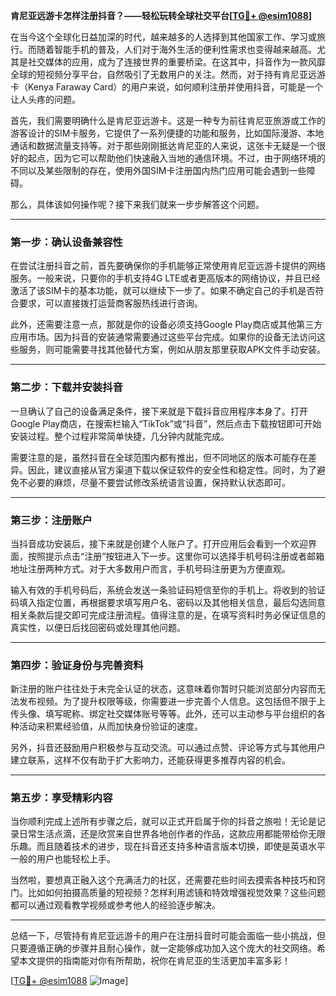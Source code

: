**肯尼亚远游卡怎样注册抖音？——轻松玩转全球社交平台[[TG💪+ @esim1088](https://t.me/s/esim1088)]**

在当今这个全球化日益加深的时代，越来越多的人选择到其他国家工作、学习或旅行。而随着智能手机的普及，人们对于海外生活的便利性需求也变得越来越高。尤其是社交媒体的应用，成为了连接世界的重要桥梁。在这其中，抖音作为一款风靡全球的短视频分享平台，自然吸引了无数用户的关注。然而，对于持有肯尼亚远游卡（Kenya Faraway Card）的用户来说，如何顺利注册并使用抖音，可能是一个让人头疼的问题。

首先，我们需要明确什么是肯尼亚远游卡。这是一种专为前往肯尼亚旅游或工作的游客设计的SIM卡服务，它提供了一系列便捷的功能和服务，比如国际漫游、本地通话和数据流量支持等。对于那些刚刚抵达肯尼亚的人来说，这张卡无疑是一个很好的起点，因为它可以帮助他们快速融入当地的通信环境。不过，由于网络环境的不同以及某些限制的存在，使用外国SIM卡注册国内热门应用可能会遇到一些障碍。

那么，具体该如何操作呢？接下来我们就来一步步解答这个问题。

---

### 第一步：确认设备兼容性

在尝试注册抖音之前，首先要确保你的手机能够正常使用肯尼亚远游卡提供的网络服务。一般来说，只要你的手机支持4G LTE或者更高版本的网络协议，并且已经激活了该SIM卡的基本功能，就可以继续下一步了。如果不确定自己的手机是否符合要求，可以直接拨打运营商客服热线进行咨询。

此外，还需要注意一点，那就是你的设备必须支持Google Play商店或其他第三方应用市场。因为抖音的安装通常需要通过这些平台完成。如果你的设备无法访问这些服务，则可能需要寻找其他替代方案，例如从朋友那里获取APK文件手动安装。

---

### 第二步：下载并安装抖音

一旦确认了自己的设备满足条件，接下来就是下载抖音应用程序本身了。打开Google Play商店，在搜索栏输入“TikTok”或“抖音”，然后点击下载按钮即可开始安装过程。整个过程非常简单快捷，几分钟内就能完成。

需要注意的是，虽然抖音在全球范围内都有推出，但不同地区的版本可能存在差异。因此，建议直接从官方渠道下载以保证软件的安全性和稳定性。同时，为了避免不必要的麻烦，尽量不要尝试修改系统语言设置，保持默认状态即可。

---

### 第三步：注册账户

当抖音成功安装后，接下来就是创建个人账户了。打开应用后会看到一个欢迎界面，按照提示点击“注册”按钮进入下一步。这里你可以选择手机号码注册或者邮箱地址注册两种方式。对于大多数用户而言，手机号码注册更为方便直观。

输入有效的手机号码后，系统会发送一条验证码短信至你的手机上。将收到的验证码填入指定位置，再根据要求填写用户名、密码以及其他相关信息，最后勾选同意相关条款后提交即可完成注册流程。值得注意的是，在填写资料时务必保证信息的真实性，以便日后找回密码或处理其他问题。

---

### 第四步：验证身份与完善资料

新注册的账户往往处于未完全认证的状态，这意味着你暂时只能浏览部分内容而无法发布视频。为了提升权限等级，你需要进一步完善个人信息。这包括但不限于上传头像、填写昵称、绑定社交媒体账号等等。此外，还可以主动参与平台组织的各种活动来积累经验值，从而加快身份验证的速度。

另外，抖音还鼓励用户积极参与互动交流。可以通过点赞、评论等方式与其他用户建立联系，这样不仅有助于扩大影响力，还能获得更多推荐内容的机会。

---

### 第五步：享受精彩内容

当你顺利完成上述所有步骤之后，就可以正式开启属于你的抖音之旅啦！无论是记录日常生活点滴，还是欣赏来自世界各地创作者的作品，这款应用都能带给你无限乐趣。而且随着技术的进步，现在抖音还支持多种语言版本切换，即使是英语水平一般的用户也能轻松上手。

当然啦，要想真正融入这个充满活力的社区，还需要花些时间去摸索各种技巧和窍门。比如如何拍摄高质量的短视频？怎样利用滤镜和特效增强视觉效果？这些问题都可以通过观看教学视频或参考他人的经验逐步解决。

---

总结一下，尽管持有肯尼亚远游卡的用户在注册抖音时可能会面临一些小挑战，但只要遵循正确的步骤并且耐心操作，就一定能够成功加入这个庞大的社交网络。希望本文提供的指南能对你有所帮助，祝你在肯尼亚的生活更加丰富多彩！

[[TG💪+ @esim1088](https://t.me/s/esim1088) ![Image](https://i.postimg.cc/4NQfJmqS/Snipaste-2025-05-13-00-14-12.png)]